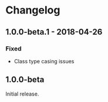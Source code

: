 Changelog
=========
## 1.0.0-beta.1 - 2018-04-26
### Fixed
- Class type casing issues

## 1.0.0-beta
Initial release.
